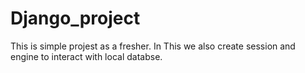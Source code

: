 # Django_project
This is simple projest as a fresher.
In This we also create session and engine to interact with local databse.
